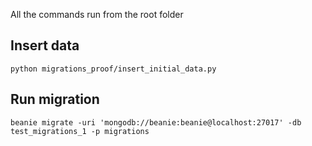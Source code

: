 All the commands run from the root folder

## Insert data

```shell
python migrations_proof/insert_initial_data.py
```

## Run migration

```shell
beanie migrate -uri 'mongodb://beanie:beanie@localhost:27017' -db test_migrations_1 -p migrations
```